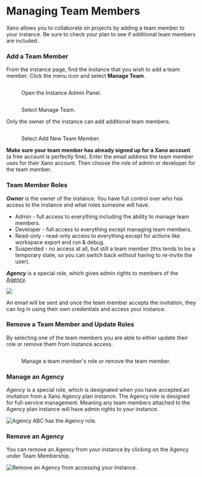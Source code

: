 # Managing Team Members

Xano allows you to collaborate on projects by adding a team member to your instance. Be sure to check your plan to see if additional team members are included.

### Add a Team Member <a href="#h_0d243484c2" id="h_0d243484c2"></a>

From the instance page, find the instance that you wish to add a team member. Click the menu icon and select **Manage Team**.

<figure><img src="../.gitbook/assets/CleanShot 2023-04-26 at 11.35.21.png" alt=""><figcaption><p>Open the Instance Admin Panel.</p></figcaption></figure>

<figure><img src="../.gitbook/assets/CleanShot 2023-04-26 at 11.36.10.png" alt=""><figcaption><p>Select Manage Team.</p></figcaption></figure>

Only the owner of the instance can add additional team members.

<figure><img src="../.gitbook/assets/CleanShot 2023-04-26 at 11.37.04.png" alt=""><figcaption><p>Select Add New Team Member.</p></figcaption></figure>

**Make sure your team member has already signed up for a Xano account** (a free account is perfectly fine). Enter the email address the team member uses for their Xano account. Then choose the role of admin or developer for the team member.

### Team Member Roles

_**Owner**_ is the owner of the instance. You have full control over who has access to the instance and what roles someone will have.&#x20;

* Admin - full access to everything including the ability to manage team members.
* Developer - full access to everything except managing team members.
* Read-only - read-only access to everything except for actions like workspace export and run & debug.
* Suspended - no access at all, but still a team member (this tends to be a temporary state, so you can switch back without having to re-invite the user).

_**Agency**_ is a special role, which gives admin rights to members of the [Agency](managing-team-members.md#undefined).&#x20;

![](https://downloads.intercomcdn.com/i/o/470329564/9f80c28f569eb7e071c7cf40/CleanShot+2022-02-23+at+17.20.01.png)

An email will be sent and once the team member accepts the invitation, they can log in using their own credentials and access your instance.

### Remove a Team Member and Update Roles

By selecting one of the team members you are able to either update their role or remove them from instance access.

<figure><img src="../.gitbook/assets/CleanShot 2023-04-26 at 11.51.21.png" alt=""><figcaption><p>Manage a team member's role or remove the team member.</p></figcaption></figure>

### Manage an Agency

_Agency_ is a special role, which is designated when you have accepted an invitation from a Xano Agency plan instance. The Agency role is designed for full-service management. Meaning any team members attached to the Agency plan instance will have admin rights to your instance.&#x20;

![Agency ABC has the Agency role.](<../.gitbook/assets/CleanShot 2022-02-25 at 11.58.42.png>)

### Remove an Agency

You can remove an Agency from your instance by clicking on the Agency under Team Membership.

![Remove an Agency from accessing your Instance.](<../.gitbook/assets/CleanShot 2022-02-25 at 12.03.17.png>)
